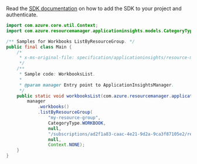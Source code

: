 Read the [SDK documentation](https://github.com/Azure/azure-sdk-for-java/blob/azure-resourcemanager-applicationinsights_1.0.0-beta.2/sdk/applicationinsights/azure-resourcemanager-applicationinsights/README.md) on how to add the SDK to your project and authenticate.

```java
import com.azure.core.util.Context;
import com.azure.resourcemanager.applicationinsights.models.CategoryType;

/** Samples for Workbooks ListByResourceGroup. */
public final class Main {
    /*
     * x-ms-original-file: specification/applicationinsights/resource-manager/Microsoft.Insights/stable/2021-08-01/examples/WorkbooksList.json
     */
    /**
     * Sample code: WorkbooksList.
     *
     * @param manager Entry point to ApplicationInsightsManager.
     */
    public static void workbooksList(com.azure.resourcemanager.applicationinsights.ApplicationInsightsManager manager) {
        manager
            .workbooks()
            .listByResourceGroup(
                "my-resource-group",
                CategoryType.WORKBOOK,
                null,
                "/subscriptions/ad2f1a83-caac-4e21-9d2a-9ca3f87105e2/resourceGroups/Default-Web-WestUS/providers/Microsoft.Web/sites/MyTestApp-CodeLens1",
                null,
                Context.NONE);
    }
}
```

